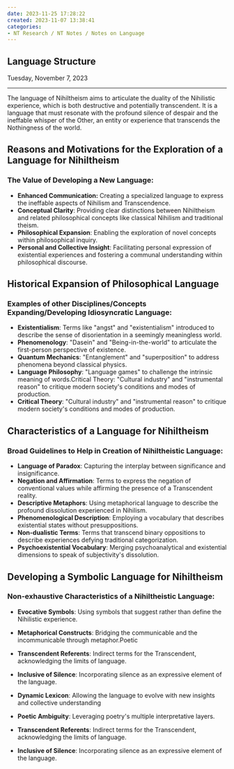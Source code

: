 ```yaml
---
date: 2023-11-25 17:28:22
created: 2023-11-07 13:38:41
categories:
- NT Research / NT Notes / Notes on Language
---
```


## Language Structure

Tuesday, November 7, 2023

* * *

  

The language of Nihiltheism aims to articulate the duality of the Nihilistic experience, which is both destructive and potentially transcendent. It is a language that must resonate with the profound silence of despair and the ineffable whisper of the Other, an entity or experience that transcends the Nothingness of the world.  

  

## Reasons and Motivations for the Exploration of a Language for Nihiltheism

### The Value of Developing a New Language:

- **Enhanced Communication:** Creating a specialized language to express the ineffable aspects of Nihilism and Transcendence.
- **Conceptual Clarity**: Providing clear distinctions between Nihiltheism and related philosophical concepts like classical Nihilism and traditional theism.
- **Philosophical Expansion**: Enabling the exploration of novel concepts within philosophical inquiry.
- **Personal and Collective Insight**: Facilitating personal expression of existential experiences and fostering a communal understanding within philosophical discourse.

  

## Historical Expansion of Philosophical Language

### Examples of other Disciplines/Concepts Expanding/Developing Idiosyncratic Language:

- **Existentialism**: Terms like "angst" and "existentialism" introduced to describe the sense of disorientation in a seemingly meaningless world.
- **Phenomenology**: "Dasein" and "Being-in-the-world" to articulate the first-person perspective of existence.
- **Quantum Mechanics**: "Entanglement" and "superposition" to address phenomena beyond classical physics.
- **Language Philosophy**: "Language games" to challenge the intrinsic meaning of words.Critical Theory: "Cultural industry" and "instrumental reason" to critique modern society's conditions and modes of production.
- **Critical Theory**: "Cultural industry" and "instrumental reason" to critique modern society's conditions and modes of production.

  

## Characteristics of a Language for Nihiltheism 

### Broad Guidelines to Help in Creation of Nihiltheistic Language:

- **Language of Paradox**: Capturing the interplay between significance and insignificance.
- **Negation and Affirmation**: Terms to express the negation of conventional values while affirming the presence of a Transcendent reality.
- **Descriptive Metaphors**: Using metaphorical language to describe the profound dissolution experienced in Nihilism.
- **Phenomenological Description**: Employing a vocabulary that describes existential states without presuppositions.
- **Non-dualistic Terms**: Terms that transcend binary oppositions to describe experiences defying traditional categorization.
- **Psychoexistential Vocabulary**: Merging psychoanalytical and existential dimensions to speak of subjectivity's dissolution.

  

## Developing a Symbolic Language for Nihiltheism

### Non-exhaustive Characteristics of a Nihiltheistic Language: 

- **Evocative Symbols**: Using symbols that suggest rather than define the Nihilistic experience.
- **Metaphorical Constructs**: Bridging the communicable and the incommunicable through metaphor.Poetic

- **Transcendent Referents**: Indirect terms for the Transcendent, acknowledging the limits of language.
- **Inclusive of Silence**: Incorporating silence as an expressive element of the language.
- **Dynamic Lexicon**: Allowing the language to evolve with new insights and collective understanding 
- **Poetic Ambiguity**: Leveraging poetry's multiple interpretative layers.
- **Transcendent Referents**: Indirect terms for the Transcendent, acknowledging the limits of language.
- **Inclusive of Silence**: Incorporating silence as an expressive element of the language.